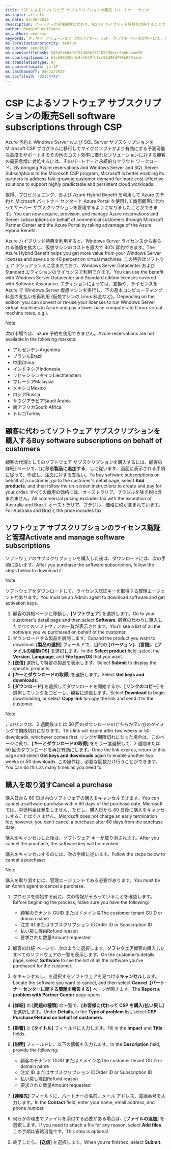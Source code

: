 ```yaml
---
title: CSP によるソフトウェア サブスクリプションの販売 |パートナー センター
ms.topic: article
ms.date: 03/20/2019
description: パートナーが企業顧客に代わり、Azure ハイブリッド特典を活用することで、Microsoft パートナー センターと Azure portal を通じて、Azure Reserved Instances と Server Subscriptions の取得、プロビジョニング、管理を行うことができます。
author: MaggiePucciEvans
ms.author: evansma
keywords: クラウド ソリューション プロバイダー, CSP, クラウド ベースのサービス, Azure, Azure RI, Windows Server, SQL Server, ソフトウェア サブスクリプション
ms.localizationpriority: medium
ms.custom: seodec18
ms.openlocfilehash: 5454fe66de5f91406bf97185796dcc5bbbcaee08
ms.sourcegitcommit: b1ab80345b4e4af649fb8cc51d96d798e0791ade
ms.translationtype: HT
ms.contentlocale: ja-JP
ms.lasthandoff: 04/23/2019
ms.locfileid: "62134742"
---
```

# <a name="sell-software-subscriptions-through-csp"></a><span data-ttu-id="83088-104">CSP によるソフトウェア サブスクリプションの販売</span><span class="sxs-lookup"><span data-stu-id="83088-104">Sell software subscriptions through CSP</span></span>

<span data-ttu-id="83088-105">Azure 予約と Windows Server および SQL Server サブスクリプションを Microsoft CSP プログラムに移行してマイクロソフトがより有効にする予測可能な高度をサポートするその他のコスト効率に優れたソリューションに対する顧客の需要急増に対処するには、そのパートナーと永続的なクラウド ワークロード。</span><span class="sxs-lookup"><span data-stu-id="83088-105">By bringing Azure reservations and Windows Server and SQL Server Subscriptions to the Microsoft CSP program, Microsoft is better enabling its partners to address fast-growing customer demand for more cost-effective solutions to support highly predictable and persistent cloud workloads.</span></span> 

<span data-ttu-id="83088-106">取得、プロビジョニング、および Azure Hybrid Benefit を利用して Azure の予約と Microsoft パートナー センターと Azure Portal を使用して商用顧客に代わってサーバー サブスクリプションを管理するようになりましたことができます。</span><span class="sxs-lookup"><span data-stu-id="83088-106">You can now acquire, provision, and manage Azure reservations and Server subscriptions on behalf of commercial customers through Microsoft Partner Center and the Azure Portal by taking advantage of the Azure Hybrid Benefit.</span></span> 

<span data-ttu-id="83088-107">Azure ハイブリッド特典を利用すると、Windows Server ライセンスから得られる価値を拡大し、仮想マシンのコストを最大で 40% 節約できます。</span><span class="sxs-lookup"><span data-stu-id="83088-107">The Azure Hybrid Benefit helps you get more value from your Windows Server licenses and save up to 40 percent on virtual machines.</span></span> <span data-ttu-id="83088-108">この特典はソフトウェア アシュアランスに含まれており、Windows Server Datacenter および Standard エディションのライセンスで利用できます。</span><span class="sxs-lookup"><span data-stu-id="83088-108">You can use the benefit with Windows Server Datacenter and Standard edition licenses covered with Software Assurance.</span></span> <span data-ttu-id="83088-109">エディションによっては、変換や、ライセンスを Azure で Windows Server 仮想マシンを実行し、下の基本コンピューティング料金の支払いを再利用 (仮想マシンの Linux 料金など)。</span><span class="sxs-lookup"><span data-stu-id="83088-109">Depending on the edition, you can convert or re-use your licenses to run Windows Server virtual machines in Azure and pay a lower base compute rate (Linux virtual machine rates, e.g.).</span></span>

> [!NOTE]  
> <span data-ttu-id="83088-110">次の市場では、azure 予約を使用できません。</span><span class="sxs-lookup"><span data-stu-id="83088-110">Azure reservations are not available in the following markets:</span></span>  
> * <span data-ttu-id="83088-111">アルゼンチン</span><span class="sxs-lookup"><span data-stu-id="83088-111">Argentina</span></span>
> * <span data-ttu-id="83088-112">ブラジル</span><span class="sxs-lookup"><span data-stu-id="83088-112">Brazil</span></span>
> * <span data-ttu-id="83088-113">中国</span><span class="sxs-lookup"><span data-stu-id="83088-113">China</span></span>
> * <span data-ttu-id="83088-114">インドネシア</span><span class="sxs-lookup"><span data-stu-id="83088-114">Indonesia</span></span>
> * <span data-ttu-id="83088-115">リヒテンシュタイン</span><span class="sxs-lookup"><span data-stu-id="83088-115">Liechtenstein</span></span>
> * <span data-ttu-id="83088-116">マレーシア</span><span class="sxs-lookup"><span data-stu-id="83088-116">Malaysia</span></span>
> * <span data-ttu-id="83088-117">メキシコ</span><span class="sxs-lookup"><span data-stu-id="83088-117">Mexico</span></span>
> * <span data-ttu-id="83088-118">ロシア</span><span class="sxs-lookup"><span data-stu-id="83088-118">Russia</span></span>
> * <span data-ttu-id="83088-119">サウジアラビア</span><span class="sxs-lookup"><span data-stu-id="83088-119">Saudi Arabia</span></span>
> * <span data-ttu-id="83088-120">南アフリカ</span><span class="sxs-lookup"><span data-stu-id="83088-120">South Africa</span></span>
> * <span data-ttu-id="83088-121">トルコ</span><span class="sxs-lookup"><span data-stu-id="83088-121">Turkey</span></span>

<!--March 20, 2019 - this list of countries was correct as of today. Maggie last updated the list according to FAREAST\v-pubobb in bug 20907186.
-->

## <a name="buy-software-subscriptions-on-behalf-of-customers"></a><span data-ttu-id="83088-122">顧客に代わってソフトウェア サブスクリプションを購入する</span><span class="sxs-lookup"><span data-stu-id="83088-122">Buy software subscriptions on behalf of customers</span></span>

<span data-ttu-id="83088-123">顧客の代理としてのソフトウェア サブスクリプションを購入するには、顧客の詳細] ページで、[に移動**製品に追加する**、しに従います、画面に表示される手順に従って、作成し、注文に対する支払い。</span><span class="sxs-lookup"><span data-stu-id="83088-123">To buy software subscriptions on behalf of a customer, go to the customer's detail page, select **Add products**, and then follow the on-screen instructions to create and pay for your order.</span></span> <span data-ttu-id="83088-124">すべての商用の価格には、オーストラリア、ブラジルを除き税は含まれません。</span><span class="sxs-lookup"><span data-stu-id="83088-124">All commercial pricing excludes tax with the exception of Australia and Brazil.</span></span> <span data-ttu-id="83088-125">オーストラリア、ブラジル、価格に税が含まれています。</span><span class="sxs-lookup"><span data-stu-id="83088-125">For Australia and Brazil, the price includes tax.</span></span>

## <a name="activate-and-manage-software-subscriptions"></a><span data-ttu-id="83088-126">ソフトウェア サブスクリプションのライセンス認証と管理</span><span class="sxs-lookup"><span data-stu-id="83088-126">Activate and manage software subscriptions</span></span>

<span data-ttu-id="83088-127">ソフトウェアのサブスクリプションを購入した後は、ダウンロードには、次の手順に従います。</span><span class="sxs-lookup"><span data-stu-id="83088-127">After you purchase the software subscription, follow the steps below to download it.</span></span>

>[!NOTE]
><span data-ttu-id="83088-128">ソフトウェアをダウンロードして、ライセンス認証キーを取得する管理エージェントがあります。</span><span class="sxs-lookup"><span data-stu-id="83088-128">You must be an Admin agent to download software and get activation keys.</span></span>

1. <span data-ttu-id="83088-129">顧客の詳細ページに移動し、**[ソフトウェア]** を選択します。</span><span class="sxs-lookup"><span data-stu-id="83088-129">Go to your customer's detail page and then select **Software**.</span></span> <span data-ttu-id="83088-130">顧客の代わりに購入したすべてのソフトウェアの一覧が表示されます。</span><span class="sxs-lookup"><span data-stu-id="83088-130">You’ll see a list of all the software you’ve purchased on behalf of the customer.</span></span> 
2.  <span data-ttu-id="83088-131">ダウンロードする製品を展開します。</span><span class="sxs-lookup"><span data-stu-id="83088-131">Expand the product you want to download.</span></span> <span data-ttu-id="83088-132">**[製品の選択]** フィールドで、目的の **[バージョン]**、**[言語]**、**[ファイルの種類/OS]** を選択します。</span><span class="sxs-lookup"><span data-stu-id="83088-132">In the **Select product** field, select the **Version**, **Language**, and **File type/OS** that you want.</span></span> 
3.  <span data-ttu-id="83088-133">**[送信]** 選択して特定の製品を表示します。</span><span class="sxs-lookup"><span data-stu-id="83088-133">Select **Submit** to display the specific products.</span></span> 
4.  <span data-ttu-id="83088-134">**[キーとダウンロードの取得]** を選択します。</span><span class="sxs-lookup"><span data-stu-id="83088-134">Select **Get keys and downloads**.</span></span> 
5.  <span data-ttu-id="83088-135">**[ダウンロード]** を選択してダウンロードを開始するか、**[リンクのコピー]** を選択してリンクをコピーし、顧客に送信します。</span><span class="sxs-lookup"><span data-stu-id="83088-135">Select **Download** to begin downloading, or select **Copy link** to copy the link and send it to the customer.</span></span> 

>[!NOTE]
><span data-ttu-id="83088-136">このリンクは、2 週間後または 50 回のダウンロードのどちらか早い方のタイミングで期限切れになります。</span><span class="sxs-lookup"><span data-stu-id="83088-136">This link will expire after two weeks or 50 downloads, whichever comes first.</span></span> <span data-ttu-id="83088-137">リンクが期限切れになった場合は、このページに戻り、**[キーとダウンロードの取得]** をもう一度選択して、2 週間または 50 回のダウンロードを再び有効にします。</span><span class="sxs-lookup"><span data-stu-id="83088-137">Once the link expires, return to this page and select **Get keys and downloads** again to enable another two weeks or 50 downloads.</span></span> <span data-ttu-id="83088-138">この操作は、必要な回数だけ行うことができます。</span><span class="sxs-lookup"><span data-stu-id="83088-138">You can do this as many times as you need to.</span></span> 

## <a name="cancel-a-purchase"></a><span data-ttu-id="83088-139">購入を取り消す</span><span class="sxs-lookup"><span data-stu-id="83088-139">Cancel a purchase</span></span>

<span data-ttu-id="83088-140">購入日から 60 日以内のソフトウェアの購入をキャンセルできます。</span><span class="sxs-lookup"><span data-stu-id="83088-140">You can cancel a software purchase within 60 days of the purchase date.</span></span> <span data-ttu-id="83088-141">Microsoft では、中途料金は発生しません、ただし、購入日から 60 日後に購入をキャンセルすることはできません。</span><span class="sxs-lookup"><span data-stu-id="83088-141">Microsoft does not charge an early termination fee, however, you can't cancel a purchase after 60 days from the purchase date.</span></span>

<span data-ttu-id="83088-142">購入をキャンセルした後は、ソフトウェア キーが取り消されます。</span><span class="sxs-lookup"><span data-stu-id="83088-142">After you cancel the purchase, the software key will be revoked.</span></span> 

<span data-ttu-id="83088-143">購入をキャンセルするのには、次の手順に従います。</span><span class="sxs-lookup"><span data-stu-id="83088-143">Follow the steps below to cancel a purchase:</span></span>

>[!NOTE]
><span data-ttu-id="83088-144">購入を取り消すには、管理エージェントである必要があります。</span><span class="sxs-lookup"><span data-stu-id="83088-144">You must be an Admin agent to cancel a purchase.</span></span> 

1.  <span data-ttu-id="83088-145">プロセスを開始する前に、次の情報がそろっていることを確認します。</span><span class="sxs-lookup"><span data-stu-id="83088-145">Before beginning the process, make sure you have the following:</span></span>
    -   <span data-ttu-id="83088-146">顧客のテナント GUID またはドメイン名</span><span class="sxs-lookup"><span data-stu-id="83088-146">The customer tenant GUID or domain name</span></span>
    -   <span data-ttu-id="83088-147">注文 ID またはサブスクリプション ID</span><span class="sxs-lookup"><span data-stu-id="83088-147">Order ID or Subscription ID</span></span>
    -   <span data-ttu-id="83088-148">払い戻し理由</span><span class="sxs-lookup"><span data-stu-id="83088-148">Refund reason</span></span>
    -   <span data-ttu-id="83088-149">要求された数量</span><span class="sxs-lookup"><span data-stu-id="83088-149">Amount requested</span></span>

2.  <span data-ttu-id="83088-150">顧客の詳細 ページで、次のように選択します。**ソフトウェア**顧客の購入したすべてのソフトウェアの一覧を表示します。</span><span class="sxs-lookup"><span data-stu-id="83088-150">On the customer’s details page, select **Software** to see the list of all the software you’ve purchased for the customer.</span></span> 

3.  <span data-ttu-id="83088-151">をキャンセルし、を選択するソフトウェアを見つける**キャンセル**します。</span><span class="sxs-lookup"><span data-stu-id="83088-151">Locate the software you want to cancel, and then select **Cancel**.</span></span> <span data-ttu-id="83088-152">**[パートナー センターに関する問題を報告する]** ページが開きます。</span><span class="sxs-lookup"><span data-stu-id="83088-152">The **Report a problem with Partner Center** page opens.</span></span> 

4.  <span data-ttu-id="83088-153">**[詳細]** の **[問題の種類]** の一覧で、**[お客様に代わって CSP を購入/払い戻し]** を選択します。</span><span class="sxs-lookup"><span data-stu-id="83088-153">Under **Details**, in the **Type of problem** list, select **CSP Purchase/Refund on behalf of customers**.</span></span>

5.  <span data-ttu-id="83088-154">**[影響]** と **[タイトル]** フィールドに入力します。</span><span class="sxs-lookup"><span data-stu-id="83088-154">Fill in the **Impact** and **Title** fields.</span></span> 

6.  <span data-ttu-id="83088-155">**[説明]** フィールドに、以下の情報を入力します。</span><span class="sxs-lookup"><span data-stu-id="83088-155">In the **Description** field, provide the following:</span></span> 
    -   <span data-ttu-id="83088-156">顧客のテナント GUID またはドメイン名</span><span class="sxs-lookup"><span data-stu-id="83088-156">The customer tenant GUID or domain name</span></span>
    -   <span data-ttu-id="83088-157">注文 ID またはサブスクリプション ID</span><span class="sxs-lookup"><span data-stu-id="83088-157">Order ID or Subscription ID</span></span>
    -   <span data-ttu-id="83088-158">払い戻し理由</span><span class="sxs-lookup"><span data-stu-id="83088-158">Refund reason</span></span>
    -   <span data-ttu-id="83088-159">要求された数量</span><span class="sxs-lookup"><span data-stu-id="83088-159">Amount requested</span></span>

7.  <span data-ttu-id="83088-160">**[連絡先]** フィールドに、パートナーの名前、メール アドレス、電話番号を入力します。</span><span class="sxs-lookup"><span data-stu-id="83088-160">In the **Contact** field, enter your name, email address, and phone number.</span></span> 

8.  <span data-ttu-id="83088-161">何らかの理由でファイルを添付する必要がある場合は、**[ファイルの追加]** を選択します。</span><span class="sxs-lookup"><span data-stu-id="83088-161">If you need to attach a file for any reason, select **Add files**.</span></span> <span data-ttu-id="83088-162">この手順は省略可能です。</span><span class="sxs-lookup"><span data-stu-id="83088-162">This step is optional.</span></span> 

9.  <span data-ttu-id="83088-163">終了したら、**[送信]** を選択します。</span><span class="sxs-lookup"><span data-stu-id="83088-163">When you’re finished, select **Submit**.</span></span>
